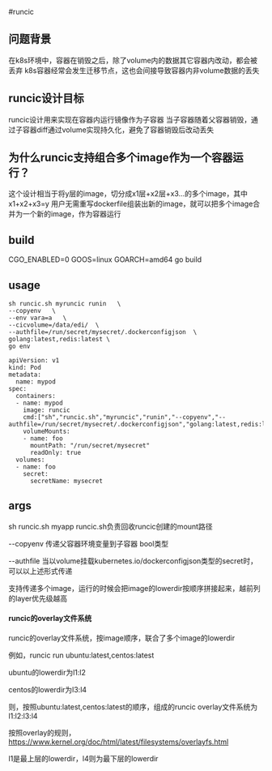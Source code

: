 #runcic

## 问题背景

在k8s环境中，容器在销毁之后，除了volume内的数据其它容器内改动，都会被丢弃
k8s容器经常会发生迁移节点，这也会间接导致容器内非volume数据的丢失

## runcic设计目标

runcic设计用来实现在容器内运行镜像作为子容器
当子容器随着父容器销毁，通过子容器diff通过volume实现持久化，避免了容器销毁后改动丢失

## 为什么runcic支持组合多个image作为一个容器运行？

这个设计相当于将y层的image，切分成x1层+x2层+x3...的多个image，其中x1+x2+x3=y
用户无需重写dockerfile组装出新的image，就可以把多个image合并为一个新的image，作为容器运行
## build

CGO_ENABLED=0 GOOS=linux GOARCH=amd64 go build

## usage

```
sh runcic.sh myruncic runin   \
--copyenv   \
--env vara=a   \
--cicvolume=/data/edi/  \
--authfile=/run/secret/mysecret/.dockerconfigjson  \
golang:latest,redis:latest \ 
go env
```

```
apiVersion: v1
kind: Pod
metadata:
  name: mypod
spec:
  containers:
  - name: mypod
    image: runcic
    cmd:["sh","runcic.sh","myruncic","runin","--copyenv","--authfile=/run/secret/mysecret/.dockerconfigjson","golang:latest,redis:latest","go","env"]
    volumeMounts:
    - name: foo
      mountPath: "/run/secret/mysecret"
      readOnly: true
  volumes:
  - name: foo
    secret:
      secretName: mysecret
```
## args
sh runcic.sh myapp   runcic.sh负责回收runcic创建的mount路径

--copyenv  传递父容器环境变量到子容器 bool类型

--authfile  当以volume挂载kubernetes.io/dockerconfigjson类型的secret时，可以以上述形式传递

支持传递多个image，运行的时候会把image的lowerdir按顺序拼接起来，越前列的layer优先级越高


#### runcic的overlay文件系统
runcic的overlay文件系统，按image顺序，联合了多个image的lowerdir

例如，runcic run ubuntu:latest,centos:latest

ubuntu的lowerdir为l1:l2

centos的lowerdir为l3:l4

则，按照ubuntu:latest,centos:latest的顺序，组成的runcic overlay文件系统为
l1:l2:l3:l4

按照overlay的规则，https://www.kernel.org/doc/html/latest/filesystems/overlayfs.html

l1是最上层的lowerdir，l4则为最下层的lowerdir
